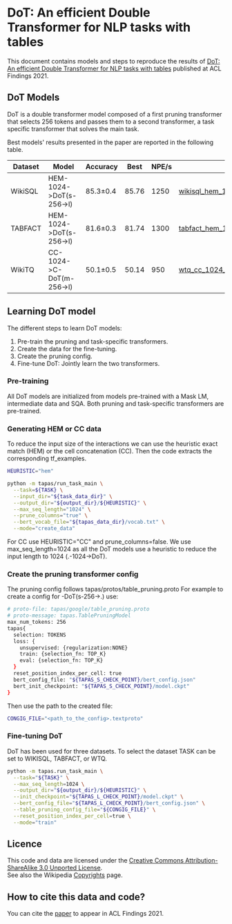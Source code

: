 # DoT: An efficient Double Transformer for NLP tasks with tables
This document contains models and steps to reproduce the results of [DoT: An efficient Double Transformer for NLP tasks with tables](https://arxiv.org/abs/2106.00479) published at ACL Findings 2021.

## DoT Models
DoT is a double transformer model composed of a first pruning transformer that selects 256 tokens and passes them to a second transformer, a task specific transformer that solves the main task.

Best models' results presented in the paper are reported in the following table.

Dataset  | Model                     | Accuracy   | Best  | NPE/s | Link
-------- | ------------------------- | ---------- | ----- | ----- | ------
WikiSQL  | HEM-1024->DoT(s-256->l)   | 85.3±0.4   | 85.76 | 1250  | [wikisql_hem_1024_dot_small_256_large.zip](https://storage.googleapis.com/tapas_models/2021_08_20/wikisql_hem_1024_dot_small_256_large.zip)
TABFACT  | HEM-1024->DoT(s-256->l)   | 81.6±0.3   | 81.74 | 1300  |[tabfact_hem_1024_dot_small_256_large.zip](https://storage.googleapis.com/tapas_models/2021_08_20/tabfact_hem_1024_dot_small_256_large.zip)
WikiTQ   | CC-1024->C-DoT(m-256->l)  | 50.1±0.5   | 50.14 | 950   |[wtq_cc_1024_column_dot_medium_256_large.zip](https://storage.googleapis.com/tapas_models/2021_08_20/wtq_cc_1024_column_dot_medium_256_large.zip)

## Learning DoT model
The different steps to learn DoT models:
1. Pre-train the pruning and task-specific transformers.
2. Create the data for the fine-tuning.
3. Create the pruning config.
4. Fine-tune DoT: Jointly learn the two transformers.

### Pre-training
All DoT models are initialized from models pre-trained with a Mask LM, intermediate data and SQA. Both pruning and task-specific transformers are pre-trained.

### Generating HEM or CC data
To reduce the input size of the interactions we can use the heuristic exact match (HEM) or the cell concatenation (CC). Then the code extracts the corresponding tf_examples.
```bash
HEURISTIC="hem"

python -m tapas/run_task_main \
  --task=${TASK} \
  --input_dir="${task_data_dir}" \
  --output_dir="${output_dir}/${HEURISTIC}" \
  --max_seq_length="1024" \
  --prune_columns="true" \
  --bert_vocab_file="${tapas_data_dir}/vocab.txt" \
  --mode="create_data"
```
For CC use HEURISTIC="CC" and prune_columns=false.
We use max_seq_length=1024 as all the DoT models use a heuristic to reduce the input length to 1024 (.-1024->DoT).

### Create the pruning transformer config
The pruning config follows tapas/protos/table_pruning.proto
For example to create a config for -DoT(s-256->.) use:

```bash
# proto-file: tapas/google/table_pruning.proto
# proto-message: tapas.TablePruningModel
max_num_tokens: 256
tapas{
  selection: TOKENS
  loss: {
    unsupervised: {regularization:NONE}
    train: {selection_fn: TOP_K}
    eval: {selection_fn: TOP_K}
  }
  reset_position_index_per_cell: true
  bert_config_file: "${TAPAS_S_CHECK_POINT}/bert_config.json"
  bert_init_checkpoint: "${TAPAS_S_CHECK_POINT}/model.ckpt"
}
```
Then use the path to the created file:
```bash
CONGIG_FILE="<path_to_the_config>.textproto"
```

### Fine-tuning DoT
DoT has been used for three datasets. To select the dataset TASK can be set to WIKISQL, TABFACT, or WTQ.

```bash
python -m tapas.run_task_main \
  --task="${TASK}" \
  --max_seq_length=1024 \
  --output_dir="${output_dir}/${HEURISTIC}" \
  --init_checkpoint="${TAPAS_L_CHECK_POINT}/model.ckpt" \
  --bert_config_file="${TAPAS_L_CHECK_POINT}/bert_config.json" \
  --table_pruning_config_file="${CONGIG_FILE}" \
  --reset_position_index_per_cell=true \
  --mode="train"
```

## Licence
This code and data are licensed under the [Creative Commons Attribution-ShareAlike 3.0 Unported License](https://en.wikipedia.org/wiki/Wikipedia:Text_of_Creative_Commons_Attribution-ShareAlike_3.0_Unported_License).\
See also the Wikipedia [Copyrights](https://en.wikipedia.org/wiki/Wikipedia:Copyrights) page.

## How to cite this data and code?
You can cite the [paper](https://arxiv.org/abs/2106.00479) to appear in ACL Findings 2021.
